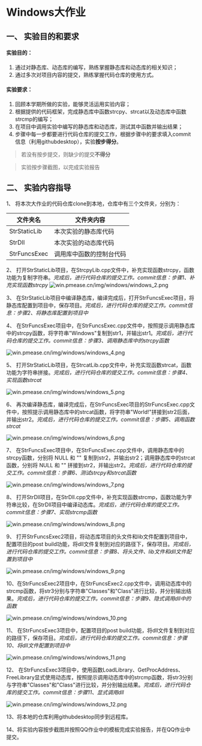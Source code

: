# Windows大作业

## 一、	实验目的和要求
#### 实验目的：

1. 通过对静态库、动态库的编写，熟练掌握静态库和动态库的相关知识；
2. 通过多次对项目内容的提交，熟练掌握代码仓库的使用方式。

#### 实验要求：

1.	回顾本学期所做的实验，能够灵活运用实验内容；
2.	根据提供的代码框架，完成静态库中函数strcpy、strcat以及动态库中函数strcmp的编写；
3.	在项目中调用实验中编写的静态库和动态库，测试其中函数并输出结果；
4.	步骤中每一步都要进行代码仓库的提交工作，根据步骤中的要求填入commit信息（利用githubdesktop），实验**按步得分**。

> 若没有按步提交，则缺少的提交**不得分**

> 实验按步骤截图，以完成实验报告

## 二、	实验内容指导
1、	将本次大作业的代码仓库clone到本地，仓库中有三个文件夹，分别为：

文件夹名  | 文件夹内容
------------- | -------------
StrStaticLib  | 本次实验的静态库代码
StrDll  | 本次实验的动态库代码
StrFuncsExec  | 调用库中函数的控制台代码

2、	打开StrStaticLib项目，在StrcpyLib.cpp文件中，补充实现函数strcpy，函数功能为复制字符串。*完成后，进行代码仓库的提交工作。commit信息：步骤1、补充实现函数strcpy*
![win.pmease.cn/img/windows/windows_2.png](http://win.pmease.cn/img/windows/windows_2.png)

3、	在StrStaticLib项目中编译静态库，编译完成后，打开StrFuncsExec项目，将静态库配置到项目中，保存项目。*完成后，进行代码仓库的提交工作。commit信息：步骤2、将静态库配置到项目中*

4、	在StrFuncsExec项目中，在StrFuncsExec.cpp文件中，按照提示调用静态库中的strcpy函数，将字符串"Windows"复制到str1，并输出str1。*完成后，进行代码仓库的提交工作。commit信息：步骤3、调用静态库中的strcpy函数*

![win.pmease.cn/img/windows/windows_4.png](http://win.pmease.cn/img/windows/windows_4.png)


5、	打开StrStaticLib项目，在StrcatLib.cpp文件中，补充实现函数strcat，函数功能为字符串拼接。*完成后，进行代码仓库的提交工作。commit信息：步骤4、实现函数strcat*

![win.pmease.cn/img/windows/windows_5.png](http://win.pmease.cn/img/windows/windows_5.png)

6、	再次编译静态库，编译完成后，在StrFuncsExec项目的StrFuncsExec.cpp文件中，按照提示调用静态库中的strcat函数，将字符串"World!"拼接到str2后面，并输出str2。*完成后，进行代码仓库的提交工作。commit信息：步骤5、调用函数strcat*

![win.pmease.cn/img/windows/windows_6.png](http://win.pmease.cn/img/windows/windows_6.png)

7、  在StrFuncsExec项目中，在StrFuncsExec.cpp文件中，调用静态库中的strcpy函数，分别将 NULL 和 "" 复制到str2，并输出str2；调用静态库中的strcat函数，分别将 NULL 和 "" 拼接到str2，并输出str2。*完成后，进行代码仓库的提交工作。commit信息：步骤6、测试strcpy和strcat函数*

![win.pmease.cn/img/windows/windows_7.png](http://win.pmease.cn/img/windows/windows_7.png)


8、	打开StrDll项目，在StrDll.cpp文件中，补充实现函数strcmp，函数功能为字符串比较，在StrDll项目中编译动态库。*完成后，进行代码仓库的提交工作。commit信息：步骤7、实现strcmp函数*

![win.pmease.cn/img/windows/windows_8.png](http://win.pmease.cn/img/windows/windows_8.png)

9、	打开StrFuncsExec2项目，将动态库项目的头文件和lib文件配置到项目中，配置项目的post build功能，将dll文件复制到对应的路径下，保存项目。*完成后，进行代码仓库的提交工作。commit信息：步骤8、将头文件、lib文件和dll文件配置到项目中*

![win.pmease.cn/img/windows/windows_9.png](http://win.pmease.cn/img/windows/windows_9.png)

10、在StrFuncsExec2项目中，在StrFuncsExec2.cpp文件中，调用动态库中的strcmp函数，将str3分别与字符串"Classes"和"Class"进行比较，并分别输出结果。*完成后，进行代码仓库的提交工作。commit信息：步骤9、隐式调用dll中的函数*

![win.pmease.cn/img/windows/windows_10.png](http://win.pmease.cn/img/windows/windows_10.png)

11、	在StrFuncsExec3项目中，配置项目的post build功能，将dll文件复制到对应的路径下，保存项目。*完成后，进行代码仓库的提交工作。commit信息：步骤10、将dll文件配置到项目中*

![win.pmease.cn/img/windows/windows_11.png](http://win.pmease.cn/img/windows/windows_11.png)

12、	在StrFuncsExec3项目中，使用函数LoadLibrary、GetProcAddress、FreeLibrary显式使用动态库，按照提示调用动态库中的strcmp函数，将str3分别与字符串"Classes"和"Class"进行比较，并分别输出结果。*完成后，进行代码仓库的提交工作。commit信息：步骤11、显式调用dll*

![win.pmease.cn/img/windows/windows_12.png](http://win.pmease.cn/img/windows/windows_12.png)

13、将本地的仓库利用githubdesktop同步到远程库。

14、将实验内容按步截图并按照QQ作业中的模板完成实验报告，并在QQ作业中提交。